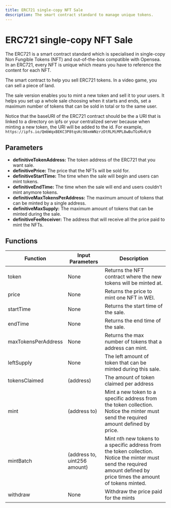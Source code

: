 ```yaml
---
title: ERC721 single-copy NFT Sale
description: The smart contract standard to manage unique tokens.
---
```

# ERC721 single-copy NFT Sale

The ERC721 is a smart contract standard which is specialised in single-copy Non Fungible Tokens (NFT) and out-of-the-box compatible with Opensea. In an ERC721, every NFT is unique which means you have to reference the content for each NFT.

The smart contract to help you sell ERC721 tokens. In a video game, you can sell a piece of land.

The sale version enables you to mint a new token and sell it to your users. It helps you set up a whole sale choosing when it starts and ends, set a maximum number of tokens that can be sold in total or to the same user.

Notice that the baseURI of the ERC721 contract should be the a URI that is linked to a directory on ipfs or your centralized server because when minting a new token, the URI will be added to the id. For example, `https://ipfs.io/QmbWqxBEKC3P8tqsKc98xmWNzrzDtRLMiMPL8wBuTGsMnR/0`

## Parameters

*   **definitiveTokenAddress:** The token address of the ERC721 that you want sale.
*   **definitivePrice:** The price that the NFTs will be sold for.
*   **definitiveStartTime:** The time when the sale will begin and users can mint tokens.
*   **definitiveEndTime:** The time when the sale will end and users couldn't mint anymore tokens.
*   **definitiveMaxTokensPerAddress:** The maximum amount of tokens that can be minted by a single address.
*   **definitiveMaxSupply:** The maximum amount of tokens that can be minted during the sale.
*   **definitiveFeeReceiver:** The address that will receive all the price paid to mint the NFTs.

## Functions

| Function | Input Parameters  | Description |
| --- | --- | --- |
| token | None | Returns the NFT contract where the new tokens will be minted at. |
| price | None | Returns the price to mint one NFT in WEI. |
| startTime | None | Returns the start time of the sale. |
| endTime | None | Returns the end time of the sale. |
| maxTokensPerAddress | None | Returns the max number of tokens that a address can mint. |
| leftSupply | None | The left amount of token that can be minted during this sale. |
| tokensClaimed | (address) | The amount of token claimed per address |
| mint | (address to) | Mint a new token to a specific address from the token collection. Notice the minter must send the required amount defined by price. |
| mintBatch | (address to, uint256 amount) | Mint nth new tokens to a specific address from the token collection. Notice the minter must send the required amount defined by price times the amount of tokens minted. |
| withdraw | None | Withdraw the price paid for the mints |
